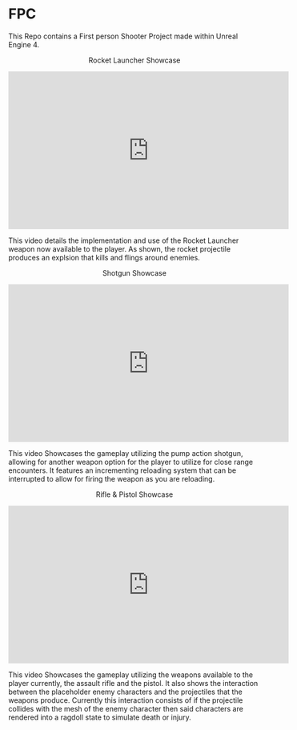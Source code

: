 # FPC
This Repo contains a First person Shooter Project made within Unreal Engine 4.

<p align="center">
Rocket Launcher Showcase
</p>

<p align="center">
<iframe width="560" height="315" src="https://www.youtube.com/embed/ahoeDbGq-94" title="YouTube video player" frameborder="0" allow="accelerometer; autoplay; clipboard-write; encrypted-media; gyroscope; picture-in-picture" allowfullscreen></iframe>
</p>

This video details the implementation and use of the Rocket Launcher weapon now available to the player. As shown, the rocket projectile produces an explsion that kills and flings around enemies.

<p align="center">
Shotgun Showcase
</p>

<p align="center">
<iframe width="560" height="315" src="https://www.youtube.com/embed/cy4gVkLlAww" title="YouTube video player" frameborder="0" allow="accelerometer; autoplay; clipboard-write; encrypted-media; gyroscope; picture-in-picture" allowfullscreen></iframe>
</p>

This video Showcases the gameplay utilizing the pump action shotgun, allowing for another weapon option for the player to utilize for close range encounters. It features an incrementing reloading system that can be interrupted to allow for firing the weapon as you are reloading.

<p align="center">
Rifle & Pistol Showcase
</p>

<p align="center">
<iframe width="560" height="315" src="https://www.youtube.com/embed/lCWXKT611MM" title="YouTube video player" frameborder="0" allow="accelerometer; autoplay; clipboard-write; encrypted-media; gyroscope; picture-in-picture" allowfullscreen></iframe>
</p>

This video Showcases the gameplay utilizing the weapons available to the player currently, the assault rifle and the pistol. It also shows the interaction between the placeholder enemy characters and the projectiles that the weapons produce. Currently this interaction consists of if the projectile collides with the mesh of the enemy character then said characters are rendered into a ragdoll state to simulate death or injury.
